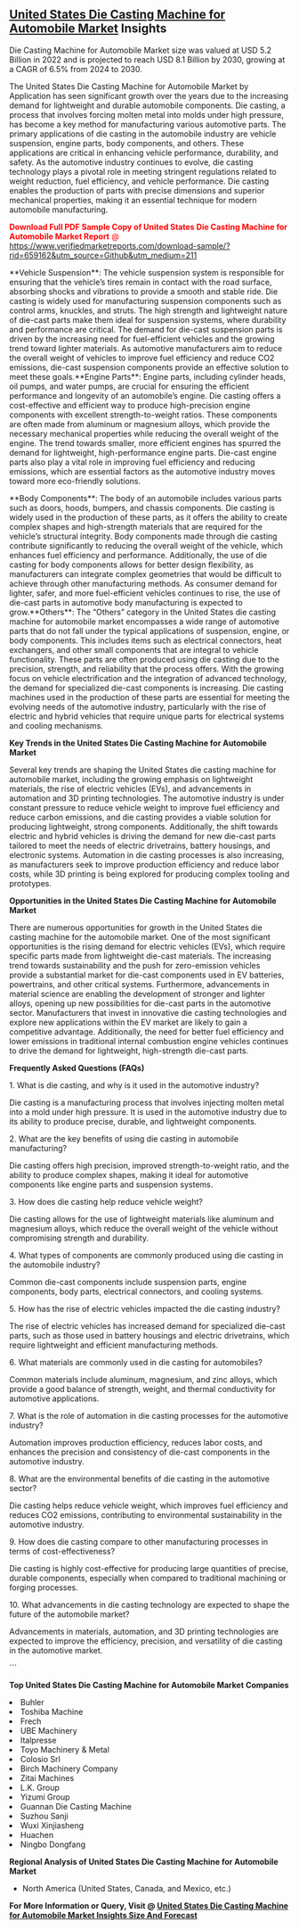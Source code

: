 <h2><a href="https://www.verifiedmarketreports.com/download-sample/?rid=659162&amp;utm_source=Github&amp;utm_medium=211" target="_blank">United States Die Casting Machine for Automobile Market</a> Insights</h2><p>Die Casting Machine for Automobile Market size was valued at USD 5.2 Billion in 2022 and is projected to reach USD 8.1 Billion by 2030, growing at a CAGR of 6.5% from 2024 to 2030.</p><p><p>The United States Die Casting Machine for Automobile Market by Application has seen significant growth over the years due to the increasing demand for lightweight and durable automobile components. Die casting, a process that involves forcing molten metal into molds under high pressure, has become a key method for manufacturing various automotive parts. The primary applications of die casting in the automobile industry are vehicle suspension, engine parts, body components, and others. These applications are critical in enhancing vehicle performance, durability, and safety. As the automotive industry continues to evolve, die casting technology plays a pivotal role in meeting stringent regulations related to weight reduction, fuel efficiency, and vehicle performance. Die casting enables the production of parts with precise dimensions and superior mechanical properties, making it an essential technique for modern automobile manufacturing. <p><span class=""><span style="color: #ff0000;"><strong>Download Full PDF Sample Copy of United States Die Casting Machine for Automobile Market Report</strong> @ </span><a href="https://www.verifiedmarketreports.com/download-sample/?rid=659162&amp;utm_source=Github&amp;utm_medium=211" target="_blank">https://www.verifiedmarketreports.com/download-sample/?rid=659162&amp;utm_source=Github&amp;utm_medium=211</a></span></p></p><p>**Vehicle Suspension**: The vehicle suspension system is responsible for ensuring that the vehicle’s tires remain in contact with the road surface, absorbing shocks and vibrations to provide a smooth and stable ride. Die casting is widely used for manufacturing suspension components such as control arms, knuckles, and struts. The high strength and lightweight nature of die-cast parts make them ideal for suspension systems, where durability and performance are critical. The demand for die-cast suspension parts is driven by the increasing need for fuel-efficient vehicles and the growing trend toward lighter materials. As automotive manufacturers aim to reduce the overall weight of vehicles to improve fuel efficiency and reduce CO2 emissions, die-cast suspension components provide an effective solution to meet these goals.**Engine Parts**: Engine parts, including cylinder heads, oil pumps, and water pumps, are crucial for ensuring the efficient performance and longevity of an automobile’s engine. Die casting offers a cost-effective and efficient way to produce high-precision engine components with excellent strength-to-weight ratios. These components are often made from aluminum or magnesium alloys, which provide the necessary mechanical properties while reducing the overall weight of the engine. The trend towards smaller, more efficient engines has spurred the demand for lightweight, high-performance engine parts. Die-cast engine parts also play a vital role in improving fuel efficiency and reducing emissions, which are essential factors as the automotive industry moves toward more eco-friendly solutions.<p>**Body Components**: The body of an automobile includes various parts such as doors, hoods, bumpers, and chassis components. Die casting is widely used in the production of these parts, as it offers the ability to create complex shapes and high-strength materials that are required for the vehicle’s structural integrity. Body components made through die casting contribute significantly to reducing the overall weight of the vehicle, which enhances fuel efficiency and performance. Additionally, the use of die casting for body components allows for better design flexibility, as manufacturers can integrate complex geometries that would be difficult to achieve through other manufacturing methods. As consumer demand for lighter, safer, and more fuel-efficient vehicles continues to rise, the use of die-cast parts in automotive body manufacturing is expected to grow.**Others**: The “Others” category in the United States die casting machine for automobile market encompasses a wide range of automotive parts that do not fall under the typical applications of suspension, engine, or body components. This includes items such as electrical connectors, heat exchangers, and other small components that are integral to vehicle functionality. These parts are often produced using die casting due to the precision, strength, and reliability that the process offers. With the growing focus on vehicle electrification and the integration of advanced technology, the demand for specialized die-cast components is increasing. Die casting machines used in the production of these parts are essential for meeting the evolving needs of the automotive industry, particularly with the rise of electric and hybrid vehicles that require unique parts for electrical systems and cooling mechanisms.<p><strong>Key Trends in the United States Die Casting Machine for Automobile Market</strong></p><p>Several key trends are shaping the United States die casting machine for automobile market, including the growing emphasis on lightweight materials, the rise of electric vehicles (EVs), and advancements in automation and 3D printing technologies. The automotive industry is under constant pressure to reduce vehicle weight to improve fuel efficiency and reduce carbon emissions, and die casting provides a viable solution for producing lightweight, strong components. Additionally, the shift towards electric and hybrid vehicles is driving the demand for new die-cast parts tailored to meet the needs of electric drivetrains, battery housings, and electronic systems. Automation in die casting processes is also increasing, as manufacturers seek to improve production efficiency and reduce labor costs, while 3D printing is being explored for producing complex tooling and prototypes. <p><strong>Opportunities in the United States Die Casting Machine for Automobile Market</strong></p><p>There are numerous opportunities for growth in the United States die casting machine for the automobile market. One of the most significant opportunities is the rising demand for electric vehicles (EVs), which require specific parts made from lightweight die-cast materials. The increasing trend towards sustainability and the push for zero-emission vehicles provide a substantial market for die-cast components used in EV batteries, powertrains, and other critical systems. Furthermore, advancements in material science are enabling the development of stronger and lighter alloys, opening up new possibilities for die-cast parts in the automotive sector. Manufacturers that invest in innovative die casting technologies and explore new applications within the EV market are likely to gain a competitive advantage. Additionally, the need for better fuel efficiency and lower emissions in traditional internal combustion engine vehicles continues to drive the demand for lightweight, high-strength die-cast parts.<p><strong>Frequently Asked Questions (FAQs)</strong></p><p>1. What is die casting, and why is it used in the automotive industry?</p><p>Die casting is a manufacturing process that involves injecting molten metal into a mold under high pressure. It is used in the automotive industry due to its ability to produce precise, durable, and lightweight components.</p><p>2. What are the key benefits of using die casting in automobile manufacturing?</p><p>Die casting offers high precision, improved strength-to-weight ratio, and the ability to produce complex shapes, making it ideal for automotive components like engine parts and suspension systems.</p><p>3. How does die casting help reduce vehicle weight?</p><p>Die casting allows for the use of lightweight materials like aluminum and magnesium alloys, which reduce the overall weight of the vehicle without compromising strength and durability.</p><p>4. What types of components are commonly produced using die casting in the automobile industry?</p><p>Common die-cast components include suspension parts, engine components, body parts, electrical connectors, and cooling systems.</p><p>5. How has the rise of electric vehicles impacted the die casting industry?</p><p>The rise of electric vehicles has increased demand for specialized die-cast parts, such as those used in battery housings and electric drivetrains, which require lightweight and efficient manufacturing methods.</p><p>6. What materials are commonly used in die casting for automobiles?</p><p>Common materials include aluminum, magnesium, and zinc alloys, which provide a good balance of strength, weight, and thermal conductivity for automotive applications.</p><p>7. What is the role of automation in die casting processes for the automotive industry?</p><p>Automation improves production efficiency, reduces labor costs, and enhances the precision and consistency of die-cast components in the automotive industry.</p><p>8. What are the environmental benefits of die casting in the automotive sector?</p><p>Die casting helps reduce vehicle weight, which improves fuel efficiency and reduces CO2 emissions, contributing to environmental sustainability in the automotive industry.</p><p>9. How does die casting compare to other manufacturing processes in terms of cost-effectiveness?</p><p>Die casting is highly cost-effective for producing large quantities of precise, durable components, especially when compared to traditional machining or forging processes.</p><p>10. What advancements in die casting technology are expected to shape the future of the automobile market?</p><p>Advancements in materials, automation, and 3D printing technologies are expected to improve the efficiency, precision, and versatility of die casting in the automotive market.</p>```</p><p><strong>Top United States Die Casting Machine for Automobile Market Companies</strong></p><div data-test-id=""><p><li>Buhler</li><li> Toshiba Machine</li><li> Frech</li><li> UBE Machinery</li><li> Italpresse</li><li> Toyo Machinery & Metal</li><li> Colosio Srl</li><li> Birch Machinery Company</li><li> Zitai Machines</li><li> L.K. Group</li><li> Yizumi Group</li><li> Guannan Die Casting Machine</li><li> Suzhou Sanji</li><li> Wuxi Xinjiasheng</li><li> Huachen</li><li> Ningbo Dongfang</li></p><div><strong>Regional Analysis of&nbsp;United States Die Casting Machine for Automobile Market</strong></div><ul><li dir="ltr"><p dir="ltr">North America&nbsp;(United States, Canada, and Mexico, etc.)</p></li></ul><p><strong>For More Information or Query, Visit @&nbsp;</strong><strong><a href="https://www.verifiedmarketreports.com/product/die-casting-machine-for-automobile-market/?utm_source=Github&amp;utm_medium=211" target="_blank">United States Die Casting Machine for Automobile Market Insights Size And Forecast</a></strong></p></div>
